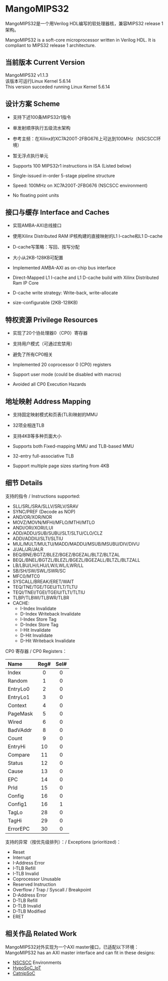 # MangoMIPS32
MangoMIPS32是一个用Verilog HDL编写的软处理器核，兼容MIPS32 release 1架构。

MangoMIPS32 is a soft-core microprocessor written in Verilog HDL. It is compliant to MIPS32 release 1 architecture.

## 当前版本 Current Version
MangoMIPS32 v1.1.3  
该版本可运行Linux Kernel 5.6.14  
This version succeded running Linux Kernel 5.6.14

## 设计方案 Scheme
- 支持下述100条MIPS32r1指令
- 单发射顺序执行五级流水架构
- 参考主频：在Xilinx的XC7A200T-2FBG676上可达到100MHz（NSCSCC环境）
- 暂无浮点执行单元 
  
- Supports 100 MIPS32r1 instructions in ISA (Listed below)
- Single-issued in-order 5-stage pipeline structure
- Speed: 100MHz on XC7A200T-2FBG676 (NSCSCC environment)
- No floating point units

## 接口与缓存 Interface and Caches
- 实现AMBA-AXI总线接口
- 使用Xilinx Distributed RAM IP核构建的直接映射的L1 I-cache和L1 D-cache
- D-cache写策略：写回、按写分配
- 大小从2KB-128KB可配置
  
- Implemented AMBA-AXI as on-chip bus interface
- Direct-Mapped L1 I-cache and L1 D-cache build with Xilinx Distributed Ram IP Core 
- D-cache write strategy: Write-back, write-allocate
- size-configurable (2KB-128KB)

## 特权资源 Privilege Resources
- 实现了20个协处理器0（CP0）寄存器
- 支持用户模式（可通过宏禁用）
- 避免了所有CP0相关

- Implemented 20 coprocessor 0 (CP0) registers
- Support user mode (could be disabled with macros)
- Avoided all CP0 Execution Hazards

## 地址映射 Address Mapping
- 支持固定映射模式和页表(TLB)映射的MMU
- 32项全相连TLB
- 支持4KB等多种页面大小

- Supports both Fixed-mapping MMU and TLB-based MMU
- 32-entry full-associative TLB
- Support multiple page sizes starting from 4KB

## 细节 Details
支持的指令 / Instructions supported:
- SLL/SRL/SRA/SLLV/SRLV/SRAV
- SYNC/PREF (Decode as NOP)
- AND/OR/XOR/NOR
- MOVZ/MOVN/MFHI/MFLO/MTHI/MTLO
- ANDI/ORI/XORI/LUI
- ADD/ADDU/SUB/SUBU/SLT/SLTU/CLO/CLZ
- ADDI/ADDIU/SLTI/SLTIU
- MUL/MULT/MULTU/MADD/MADDU/MSUB/MSUBU/DIV/DIVU
- J/JAL/JR/JALR
- BEQ/BNE/BGTZ/BLEZ/BGEZ/BGEZAL/BLTZ/BLTZAL
- BEQL/BNEL/BGTZL/BLEZL/BGEZL/BGEZALL/BLTZL/BLTZALL
- LB/LBU/LH/LHU/LW/LWL/LWR/LL
- SB/SH/SW/SWL/SWR/SC
- MFC0/MTC0
- SYSCALL/BREAK/ERET/WAIT
- TEQ/TNE/TGE/TGEU/TLT/TLTU
- TEQI/TNEI/TGEI/TGEIU/TLTI/TLTIU
- TLBP/TLBWI/TLBWR/TLBR
- CACHE:  
  - I-Index Invalidate  
  - D-Index Writeback Invalidate  
  - I-Index Store Tag  
  - D-Index Store Tag  
  - I-Hit Invalidate  
  - D-Hit Invalidate  
  - D-Hit Writeback Invalidate  

CP0 寄存器 / CP0 Registers：  

|   Name   |Reg#|Sel#|  
|:---------|:--:|:--:|  
| Index    | 0  | 0  |
| Random   | 1  | 0  |
| EntryLo0 | 2  | 0  |
| EntryLo1 | 3  | 0  |
| Context  | 4  | 0  |
| PageMask | 5  | 0  |
| Wired    | 6  | 0  |
| BadVAddr | 8  | 0  |
| Count    | 9  | 0  |
| EntryHi  | 10 | 0  |
| Compare  | 11 | 0  |
| Status   | 12 | 0  |
| Cause    | 13 | 0  |
| EPC      | 14 | 0  |
| PrId     | 15 | 0  |
| Config   | 16 | 0  |
| Config1  | 16 | 1  |
| TagLo    | 28 | 0  |
| TagHi    | 29 | 0  |
| ErrorEPC | 30 | 0  |

支持的异常（按优先级排列）：/ Exceptions (prioritized)：
- Reset
- Interrupt
- I-Address Error
- I-TLB Refill
- I-TLB Invalid
- Coprocessor Unusable
- Reserved Instruction
- Overflow / Trap / Syscall / Breakpoint
- D-Address Error
- D-TLB Refill
- D-TLB Invalid
- D-TLB Modified
- ERET

## 相关作品 Related Work
MangoMIPS32对外实现为一个AXI master接口，已适配以下环境：
MangoMIPS32 has an AXI master interface and can fit in these designs:
- [NSCSCC](http://www.nscscc.org/) Environments
- [HypoSoC_IoT](https://github.com/hitwh-nscscc/hyposoc_iot)
- [CatnipSoC](https://github.com/RickyTino/CatnipSoC)
